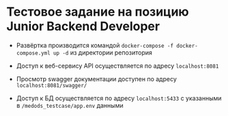 # Тестовое задание на позицию Junior Backend Developer
- Развёртка производится командой
`docker-compose -f docker-compose.yml up -d` из директории репозитория

- Доступ к веб-сервису API осуществляется по адресу
`localhost:8081`

- Просмотр swagger документации доступен по адресу
`localhost:8081/swagger/`

- Доступ к БД осуществляется по адресу
`localhost:5433` с указанными в `/medods_testcase/app.env` данными
